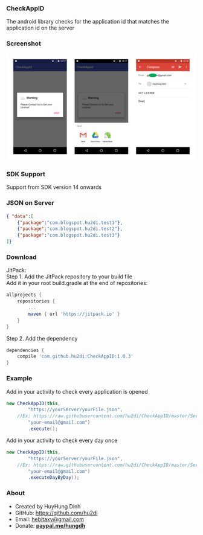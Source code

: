 ### CheckAppID
The android library checks for the application id that matches the application id on the server

### Screenshot
<img src="https://raw.githubusercontent.com/hu2di/CheckAppID/master/Screenshot/screenshot.png">

### SDK Support
Support from SDK version 14 onwards

### JSON on Server
```json
{ "data":[
	{"package":"com.blogspot.hu2di.test1"},
	{"package":"com.blogspot.hu2di.test2"},
	{"package":"com.blogspot.hu2di.test3"}
]}
```

### Download
JitPack:<br>
Step 1. Add the JitPack repository to your build file<br>
Add it in your root build.gradle at the end of repositories:
```groovy
allprojects {
	repositories {
		...
		maven { url 'https://jitpack.io' }
	}
}
```
Step 2. Add the dependency
```groovy
dependencies {
    compile 'com.github.hu2di:CheckAppID:1.0.3'
}
```

### Example
Add in your activity to check every application is opened
```java
new CheckAppID(this,
        "https://yourServer/yourFile.json", 
	//Ex: https://raw.githubusercontent.com/hu2di/CheckAppID/master/Server/CheckAppIds.json
        "your-email@gmail.com")
        .execute();
```
Add in your activity to check every day once
```java
new CheckAppID(this,
        "https://yourServer/yourFile.json", 
	//Ex: https://raw.githubusercontent.com/hu2di/CheckAppID/master/Server/CheckAppIds.json
        "your-email@gmail.com")
        .executeDayByDay();
```

### About
- Created by HuyHung Dinh
- GitHub: https://github.com/hu2di
- Email: hebitaxy@gmail.com
- Donate: [**paypal.me/hungdh**](https://www.paypal.me/hungdh)

